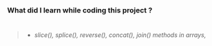 ### What did I learn while coding this project ?

> #
>
> - _slice(), splice(), reverse(), concat(), join() methods in arrays,_
>
> #
